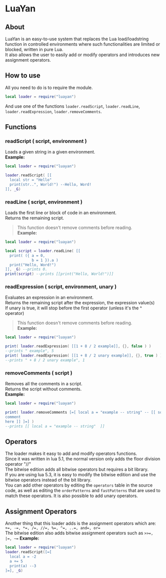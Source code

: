 # LuaYan
## About
LuaYan is an easy-to-use system that replaces the Lua load/loadstring function in controlled environments where such functionalities are limited or blocked, written in pure Lua.<br/>
It also allows the user to easily add or modify operators and introduces new assignment operators.
## How to use
All you need to do is to require the module.<br/>
```lua
local loader = require("luayan")
```
And use one of the functions `loader.readScript`, `loader.readLine`, `loader.readExpression`, `loader.removeComments`.
## Functions
### readScript ( script, environment )
Loads a given string in a given environment.<br/>
**Example:**
```lua
local loader = require("luayan")

loader.readScript( [[
  local str = "Hello"
  print(str..", World!") --Hello, Word!
]], _G)
```
### readLine ( script, environment )
Loads the first line or block of code in an environment.<br/>
Returns the remaining script.<br/>
> This function doesn't remove comments before reading.<br/>
**Example:**
```lua
local loader = require("luayan")

local script = loader.readLine( [[
  print( ({ a = 0,
            b = 1 }).a )
  print("Hello, Word!")
]], _G) --prints 0.
print(script) --prints [[print("Hello, World!")]]
```
### readExpression ( script, environment, unary )
Evaluates an expression in an environment.<br/>
Returns the remaining script after the expression, the expression value(s)<br/>
If unary is true, it will stop before the first operator (unless it's the ^ operator)<br/>
> This function doesn't remove comments before reading.<br/>
**Example:**
```lua
local loader = require("luayan")

print( loader.readExpression( [[1 + 8 / 2 example]], {}, false ) )
--prints " example", 5
print( loader.readExpression( [[1 + 8 / 2 unary example]], {}, true ) )
--prints " + 8 / 2 unary example", 1
```
### removeComments ( script )
Removes all the comments in a script.<br/>
Returns the script without comments.<br/>
**Example:**
```lua
local loader = require("luayan")

print( loader.removeComments [=[ local a = "example -- string" -- [[ some
comment 
here ]] ]=] )
--prints [[ local a = "example -- string"  ]]
```
## Operators
The loader makes it easy to add and modify operators functions.<br/>
Since it was written in lua 5.1, the normal version only adds the floor division operator "//"<br/>
The bitwise edition adds all bitwise operators but requires a bit library.<br/>
If you are using lua 5.3, it is easy to modify the bitwise edition and use the bitwise operators instead of the bit library.<br/>
You can add other operators by editing the `operators` table in the source code, as well as editing the `orderPatterns` and `fastPatterns` that are used to match these operators. It is also possible to add unary operators.
## Assignment Operators
Another thing that this loader adds is the assignment operators which are:<br/>
`+=, -=, *=, /=, //=, %=, ^=, ..=, and=, or=`<br/>
The bitwise edition also adds bitwise assignment operators such as `>>=, |=, ~=`
**Example:**
```lua
local loader = require("luayan")
loader.readScript([=[
  local a = -2
  a += 5
  print(a) --3
]=], _G)
```
